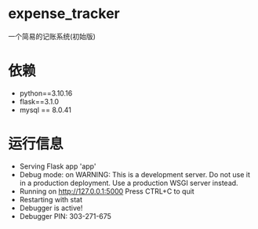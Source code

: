 # expense_tracker
一个简易的记账系统(初始版)


 # 依赖
 - python==3.10.16
 - flask==3.1.0
 - mysql == 8.0.41

 # 运行信息
 * Serving Flask app 'app'
 * Debug mode: on
WARNING: This is a development server. Do not use it in a production deployment. Use a production WSGI server instead.
 * Running on http://127.0.0.1:5000
Press CTRL+C to quit
 * Restarting with stat
 * Debugger is active!
 * Debugger PIN: 303-271-675
 